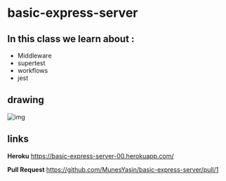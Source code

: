 # basic-express-server

## In this class we learn about : 

* Middleware
* supertest
* workflows
* jest

## drawing 

![img](https://raw.githubusercontent.com/LTUC/amman-javascript-401d13/main/class-01b/whiteboard/ci-cd-tdd.png)

## links 

**Heroku** https://basic-express-server-00.herokuapp.com/ 

**Pull Request** https://github.com/MunesYasin/basic-express-server/pull/1 